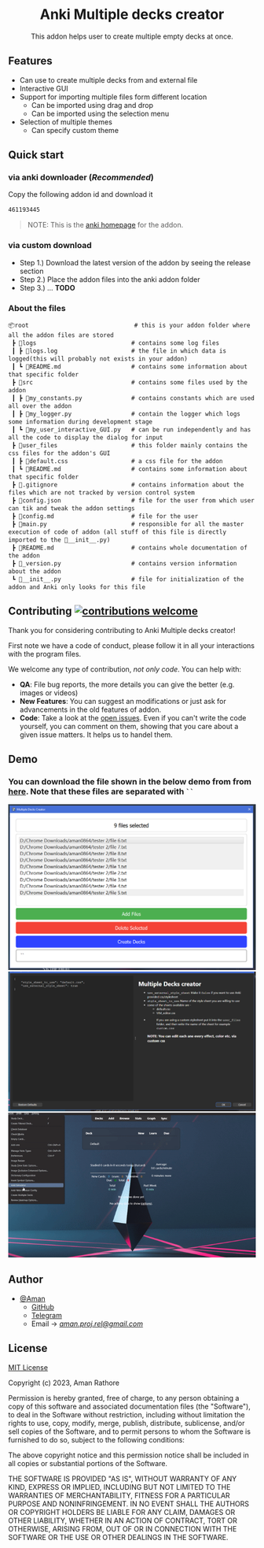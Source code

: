 <div align="center">
  <h1>Anki Multiple decks creator</h1>
</div>

<p align="center">
  This addon helps user to create multiple empty decks at once.
  <!-- TODO add some of the github badges and shields-->
</p>


## Features

* Can use to create multiple decks from and external file
* Interactive GUI
* Support for importing multiple files form different location
  * Can be imported using drag and drop
  * Can be imported using the selection menu
* Selection of multiple themes
  * Can specify custom theme

## Quick start

### via anki downloader (_Recommended_)
Copy the following addon id and download it 
```bash
461193445
```
> NOTE: This is the [anki homepage](https://ankiweb.net/shared/info/461193445) for the addon.
### via custom download
- Step 1.) Download the latest version of the addon by seeing the release section
- Step 2.) Place the addon files into the anki addon folder
- Step 3.) ... __TODO__

### About the files
```
📦root                              # this is your addon folder where all the addon files are stored
 ┣ 📂logs                           # contains some log files
 ┃ ┣ 📜logs.log                     # the file in which data is logged(this will probably not exists in your addon)
 ┃ ┗ 📜README.md                    # contains some information about that specific folder
 ┣ 📂src                            # contains some files used by the addon
 ┃ ┣ 📜my_constants.py              # contains constants which are used all over the addon
 ┃ ┣ 📜my_logger.py                 # contain the logger which logs some information during development stage
 ┃ ┗ 📜my_user_interactive_GUI.py   # can be run independently and has all the code to display the dialog for input
 ┣ 📂user_files                     # this folder mainly contains the css files for the addon's GUI
 ┃ ┣ 📜default.css                  # a css file for the addon
 ┃ ┗ 📜README.md                    # contains some information about that specific folder
 ┣ 📜.gitignore                     # contains information about the files which are not tracked by version control system
 ┣ 📜config.json                    # file for the user from which user can tik and tweak the addon settings
 ┣ 📜config.md                      # file for the user 
 ┣ 📜main.py                        # responsible for all the master execution of code of addon (all stuff of this file is directly imported to the 📜__init__.py)
 ┣ 📜README.md                      # contains whole documentation of the addon
 ┣ 📜_version.py                    # contains version information about the addon
 ┗ 📜__init__.py                    # file for initialization of the addon and Anki only looks for this file
```

## Contributing [![contributions welcome](https://img.shields.io/badge/contributions-welcome-brightgreen.svg?style=flat)](issues.md)

Thank you for considering contributing to Anki Multiple decks creator!

First note we have a code of conduct, please follow it in all your interactions with the program files.

We welcome any type of contribution, _not only code_. You can help with:
- **QA**: File bug reports, the more details you can give the better (e.g. images or videos)
- **New Features**: You can suggest an modifications or just ask for advancements in the old features of addon.
- **Code**: Take a look at the [open issues](issues.md). Even if you can't write the code yourself, you can comment on them, showing that you care about a given issue matters. It helps us to handel them.

## Demo
### You can download the file shown in the below demo from from [here](https://github.com/AmanRathoreP/AmanRathoreP/blob/main/Files/Multiple%20decks%20creator%20example%20files.zip). Note that these files are separated with ``` `` ```

![img1](https://github.com/AmanRathoreP/AmanRathoreP/blob/main/imgs/multiple_decks_creator_img_1.png)
![img2](https://github.com/AmanRathoreP/AmanRathoreP/blob/main/imgs/multiple_decks_creator_img_2.png)
![gif1](https://github.com/AmanRathoreP/AmanRathoreP/blob/main/imgs/multi_decks_creator.gif)

## Author

- [@Aman](https://www.github.com/AmanRathoreP)
   - [GitHub](https://www.github.com/AmanRathoreM)
   - [Telegram](https://t.me/aman0864)
   - Email -> *aman.proj.rel@gmail.com*
## License

[MIT License](https://choosealicense.com/licenses/mit/)

Copyright (c) 2023, Aman Rathore

Permission is hereby granted, free of charge, to any person obtaining a copy
of this software and associated documentation files (the "Software"), to deal
in the Software without restriction, including without limitation the rights
to use, copy, modify, merge, publish, distribute, sublicense, and/or sell
copies of the Software, and to permit persons to whom the Software is
furnished to do so, subject to the following conditions:

The above copyright notice and this permission notice shall be included in all
copies or substantial portions of the Software.

THE SOFTWARE IS PROVIDED "AS IS", WITHOUT WARRANTY OF ANY KIND, EXPRESS OR
IMPLIED, INCLUDING BUT NOT LIMITED TO THE WARRANTIES OF MERCHANTABILITY,
FITNESS FOR A PARTICULAR PURPOSE AND NONINFRINGEMENT. IN NO EVENT SHALL THE
AUTHORS OR COPYRIGHT HOLDERS BE LIABLE FOR ANY CLAIM, DAMAGES OR OTHER
LIABILITY, WHETHER IN AN ACTION OF CONTRACT, TORT OR OTHERWISE, ARISING FROM,
OUT OF OR IN CONNECTION WITH THE SOFTWARE OR THE USE OR OTHER DEALINGS IN THE
SOFTWARE.
